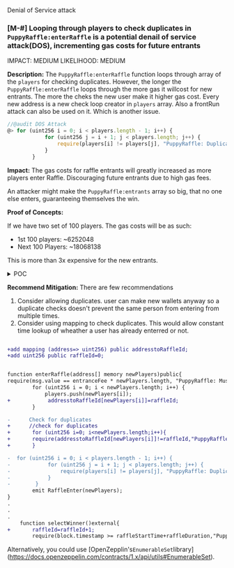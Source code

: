Denial of Service attack

### [M-#] Looping through players to check duplicates  in `PuppyRaffle:enterRaffle` is a potential denail of service attack(DOS), incrementing gas costs for future entrants

IMPACT: MEDIUM
LIKELIHOOD: MEDIUM

**Description:** The `PuppyRaffle:enterRaffle` function loops through array of the `players` for checking duplicates. However, the longer the `PuppyRaffle:enterRaffle` loops through the more gas it willcost for new entrants. The more the cheks the new user make it higher gas cost. Every new address is a new check loop creator in `players` array. Also a frontRun attack can also be used on it. Which is another issue.

```javascript
//@audit DOS Attack
@> for (uint256 i = 0; i < players.length - 1; i++) {
            for (uint256 j = i + 1; j < players.length; j++) {
                require(players[i] != players[j], "PuppyRaffle: Duplicate player");
            }
        }
```

**Impact:** The gas costs for raffle entrants will greatly increased as more players enter Raffle. Discouraging future entrants due to high gas fees. 

An attacker might make the `PuppyRaffle:entrants` array so big, that no one else enters, guaranteeing themselves the win.

**Proof of Concepts:**

If we have two set of 100 players. The gas costs will be as such:
- 1st 100 players: ~6252048
- Next 100 Players: ~18068138

This is more than 3x expensive for the new entrants.

<details>
<summary>POC</summary>
Place the following test into the PuppyRaffleTest.t.sol

```javascript

    function testCanEnterRaffleUnlimitedAmountofTime()public{
        //setting gas to one so we get actual gas
        vm.txGasPrice(1);
        //enter 100 players
        uint256 playersNum=100;
        address[] memory players=new address[](playersNum);
        for(uint256 i=0; i<playersNum;i++){
            players[i]=address(i);
        }
        //gas costs
        uint256 gasStart=gasleft();
        puppyRaffle.enterRaffle{value:entranceFee*players.length}(players);
        uint256 gasEnd=gasleft();

        uint256 gasUsedfor100=(gasStart-gasEnd)*tx.gasprice;
        console.log("gas cost for 100 players",gasUsedfor100);

        //next 100 players
        address[] memory playerstwo=new address[](playersNum);
        for(uint256 i=0; i<playersNum;i++){
            playerstwo[i]=address(i+playersNum);
        }
        
         //gas costs
        uint256 gasStartsecond=gasleft();
        puppyRaffle.enterRaffle{value:entranceFee*players.length}(playerstwo);
        uint256 gasEndsecond=gasleft();

        uint256 gasUsedfor200=(gasStartsecond-gasEndsecond)*tx.gasprice;
        console.log("gas cost for another 200 players",gasUsedfor200);
        assert(gasUsedfor100 < gasUsedfor200);
     }
```
</details>



**Recommend Mitigation:**
There are few recommendations 
1. Consider allowing duplicates. user can make new wallets anyway so a duplicate checks doesn't prevent the same person from entering from multiple times.
2. Consider using mapping to check duplicates. This would allow constant time lookup of wheather a user has already enterred or not.

```diff

+add mapping (address=> uint256) public addresstoRaffleId;
+add uint256 public raffleId=0;


function enterRaffle(address[] memory newPlayers)public{
require(msg.value == entranceFee * newPlayers.length, "PuppyRaffle: Must send enough to enter raffle");
        for (uint256 i = 0; i < newPlayers.length; i++) {
            players.push(newPlayers[i]);
+            addresstoRaffleId[newPlayers[i]]=raffleId;
        }

-      Check for duplicates
+      //check for duplicates
+       for (uint256 i=0; i<newPlayers.length;i++){
+       require(addresstoRaffleId[newPlayers[i]]!=raffleId,"PuppyRaffle:Duplicate Player")
+       }

-  for (uint256 i = 0; i < players.length - 1; i++) {
-            for (uint256 j = i + 1; j < players.length; j++) {
-                require(players[i] != players[j], "PuppyRaffle: Duplicate player");
-            }
-        }
        emit RaffleEnter(newPlayers);
}
.
.
.
    function selectWinner()external{
+       raffleId=raffleId+1;
        require(block.timestamp >= raffleStartTime+raffleDuration,"PuppyRaffle: Raffle not found");
```

Alternatively, you could use [OpenZepplin's`EnumerableSet`library] (https://docs.openzeppelin.com/contracts/1.x/api/utils#EnumerableSet).